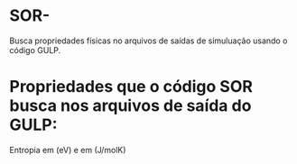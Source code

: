 # SOR-
Busca propriedades físicas no arquivos de saídas de simuluação usando o código GULP.

# Propriedades que o código SOR busca nos arquivos de saída do GULP:
Entropia em (eV) e em (J/molK)
